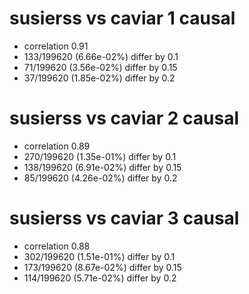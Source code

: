 # susierss vs caviar  1 causal

- correlation 0.91
- 133/199620 (6.66e-02%) differ by 0.1
- 71/199620 (3.56e-02%) differ by 0.15
- 37/199620 (1.85e-02%) differ by 0.2


# susierss vs caviar  2 causal

- correlation 0.89
- 270/199620 (1.35e-01%) differ by 0.1
- 138/199620 (6.91e-02%) differ by 0.15
- 85/199620 (4.26e-02%) differ by 0.2


# susierss vs caviar  3 causal

- correlation 0.88
- 302/199620 (1.51e-01%) differ by 0.1
- 173/199620 (8.67e-02%) differ by 0.15
- 114/199620 (5.71e-02%) differ by 0.2


